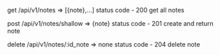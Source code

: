
get /api/v1/notes => [{note},...]
status code - 200
get all notes 

post /api/v1/notes/shallow => {note}
status code - 201
create and return note 

delete /api/v1/notes/:id_note => none
status code - 204
delete note


